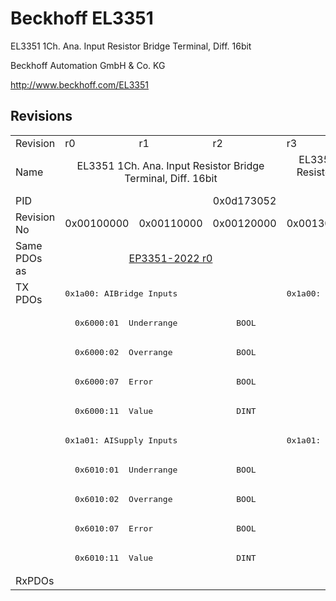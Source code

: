 # Beckhoff EL3351

EL3351 1Ch. Ana. Input Resistor Bridge Terminal, Diff. 16bit 

Beckhoff Automation GmbH & Co. KG

http://www.beckhoff.com/EL3351

## Revisions
<table>
<tr >
<td>Revision</td>
<td>r0</td>
<td>r1</td>
<td>r2</td>
<td>r3</td>
<td>r4</td>
</tr>
<tr >
<td>Name</td>
<td colspan=3 align="center">EL3351 1Ch. Ana. Input Resistor Bridge Terminal, Diff. 16bit </td>
<td colspan=2 align="center">EL3351 1Ch. Ana. Input Resistor Bridge Terminal, Diff. 16bit</td>
</tr>
<tr >
<td>PID</td>
<td colspan=5 align="center">0x0d173052</td>
</tr>
<tr >
<td>Revision No</td>
<td>0x00100000</td>
<td>0x00110000</td>
<td>0x00120000</td>
<td>0x00130000</td>
<td>0x00140000</td>
</tr>
<tr >
<td>Same PDOs as</td>
<td colspan=3 align="center"><a href="EP3351-2022">EP3351-2022 r0</a></td>
<td colspan=2 align="center"></td>
</tr>
<tr class="txpdo pdosection">
<td rowspan=10 valign=top>TX PDOs</td>
<td colspan=3 align="left"><pre>0x1a00: AIBridge Inputs </pre></td>
<td colspan=2 align="left"><pre>0x1a00: AIBridge Inputs</pre></td>
<td></td>
</tr>
<tr class="txpdo">
<td colspan=5 align="left"><pre>  0x6000:01  Underrange            BOOL</pre></td>
</tr>
<tr class="txpdo">
<td colspan=5 align="left"><pre>  0x6000:02  Overrange             BOOL</pre></td>
</tr>
<tr class="txpdo">
<td colspan=5 align="left"><pre>  0x6000:07  Error                 BOOL</pre></td>
</tr>
<tr class="txpdo">
<td colspan=5 align="left"><pre>  0x6000:11  Value                 DINT</pre></td>
</tr>
<tr class="txpdo pdosection">
<td colspan=3 align="left"><pre>0x1a01: AISupply Inputs </pre></td>
<td colspan=2 align="left"><pre>0x1a01: AISupply Inputs</pre></td>
</tr>
<tr class="txpdo">
<td colspan=5 align="left"><pre>  0x6010:01  Underrange            BOOL</pre></td>
</tr>
<tr class="txpdo">
<td colspan=5 align="left"><pre>  0x6010:02  Overrange             BOOL</pre></td>
</tr>
<tr class="txpdo">
<td colspan=5 align="left"><pre>  0x6010:07  Error                 BOOL</pre></td>
</tr>
<tr class="txpdo">
<td colspan=5 align="left"><pre>  0x6010:11  Value                 DINT</pre></td>
</tr>
<tr >
<td>RxPDOs</td>
<td colspan=5 align="left"></td>
</tr>
</table>
